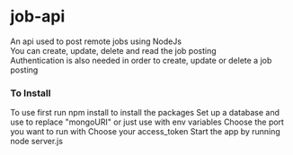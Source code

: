 # job-api
An api used to post remote jobs using NodeJs <br/>
You can create, update, delete and read the job posting <br/>
Authentication is also needed in order to create, update or delete a job posting <br/>


### To Install
To use first run npm install to install the packages
Set up a database and use to replace "mongoURI" or just use with env variables
Choose the port you want to run with
Choose your access_token
Start the app by running node server.js

